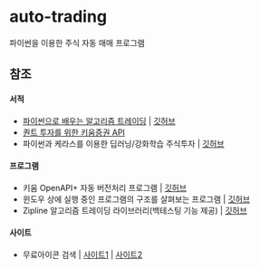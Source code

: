 # auto-trading

파이썬을 이용한 주식 자동 매매 프로그램


## 참조

#### 서적
- [파이썬으로 배우는 알고리즘 트레이딩](https://wikidocs.net/book/110) | [깃허브](https://github.com/pystockhub/book)   
- [퀀트 투자를 위한 키움증권 API](https://wikidocs.net/book/1173)
- 파이썬과 케라스를 이용한 딥러닝/강화학습 주식투자 | [깃허브](https://github.com/quantylab/rltrader)

#### 프로그램
- 키움 OpenAPI+ 자동 버전처리 프로그램 | [깃허브](https://github.com/sharebook-kr/kiwoom-version)
- 윈도우 상에 실행 중인 프로그램의 구조를 살펴보는 프로그램 | [깃허브](https://github.com/pywinauto/SWAPY)
- Zipline 알고리즘 트레이딩 라이브러리(백테스팅 기능 제공) | [깃허브](https://github.com/quantopian/zipline)

#### 사이트
- 무료아이콘 검색 | [사이트1](http://www.myiconfinder.com/) | [사이트2](https://www.flaticon.com/)






